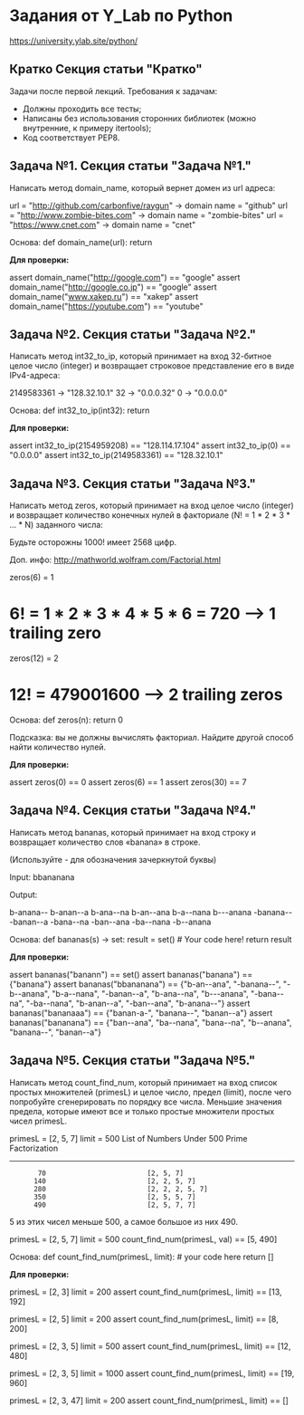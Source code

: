 # Задания от Y_Lab по Python
https://university.ylab.site/python/

## Кратко Секция статьи "Кратко"
Задачи после первой лекций. Требования к задачам:
* Должны проходить все тесты;
* Написаны без использования сторонних библиотек (можно внутренние, к примеру itertools);
* Код соответствует PEP8.

## Задача №1. Секция статьи "Задача №1."
Написать метод domain_name, который вернет домен из url адреса:

url = "http://github.com/carbonfive/raygun" -> domain name = "github"
url = "http://www.zombie-bites.com"         -> domain name = "zombie-bites"
url = "https://www.cnet.com"                -> domain name = "cnet"


Основа:
def domain_name(url):
  return

**Для проверки:**

assert domain_name("http://google.com") == "google"
assert domain_name("http://google.co.jp") == "google"
assert domain_name("www.xakep.ru") == "xakep"
assert domain_name("https://youtube.com") == "youtube"

## Задача №2. Секция статьи "Задача №2."
Написать метод int32_to_ip, который принимает на вход 32-битное целое число
(integer) и возвращает строковое представление его в виде IPv4-адреса:

2149583361 -> "128.32.10.1"
32         -> "0.0.0.32"
0          -> "0.0.0.0"


Основа:
def int32_to_ip(int32):
  return

**Для проверки:**

assert int32_to_ip(2154959208) == "128.114.17.104"
assert int32_to_ip(0) == "0.0.0.0"
assert int32_to_ip(2149583361) == "128.32.10.1"

## Задача №3. Секция статьи "Задача №3."
Написать метод zeros, который принимает на вход целое число (integer) и
возвращает количество конечных нулей в факториале (N! = 1 * 2 * 3 * ... * N) заданного числа:

Будьте осторожны 1000! имеет 2568 цифр.

Доп. инфо: http://mathworld.wolfram.com/Factorial.html

zeros(6) = 1
# 6! = 1 * 2 * 3 * 4 * 5 * 6 = 720 --> 1 trailing zero

zeros(12) = 2
# 12! = 479001600 --> 2 trailing zeros

Основа:
def zeros(n):
    return 0

Подсказка: вы не должны вычислять факториал.
Найдите другой способ найти количество нулей.

**Для проверки:**

assert zeros(0) == 0
assert zeros(6) == 1
assert zeros(30) == 7

## Задача №4. Секция статьи "Задача №4."
Написать метод bananas, который принимает на вход строку и
возвращает количество слов «banana» в строке.

(Используйте - для обозначения зачеркнутой буквы)

Input: bbananana

Output:

b-anana--
b-anan--a
b-ana--na
b-an--ana
b-a--nana
b---anana
-banana--
-banan--a
-bana--na
-ban--ana
-ba--nana
-b--anana

Основа:
def bananas(s) -> set:
    result = set()
    # Your code here!
    return result

**Для проверки:**

assert bananas("banann") == set()
assert bananas("banana") == {"banana"}
assert bananas("bbananana") == {"b-an--ana", "-banana--", "-b--anana", "b-a--nana", "-banan--a",
                     "b-ana--na", "b---anana", "-bana--na", "-ba--nana", "b-anan--a",
                     "-ban--ana", "b-anana--"}
assert bananas("bananaaa") == {"banan-a-", "banana--", "banan--a"}
assert bananas("bananana") == {"ban--ana", "ba--nana", "bana--na", "b--anana", "banana--", "banan--a"}

## Задача №5. Секция статьи "Задача №5."
Написать метод count_find_num, который принимает на вход список простых множителей (primesL) и целое число,
предел (limit), после чего попробуйте сгенерировать по порядку все числа.
Меньшие значения предела, которые имеют все и только простые множители простых чисел primesL.

primesL = [2, 5, 7]
limit = 500
List of Numbers Under 500          Prime Factorization
___________________________________________________________
           70                         [2, 5, 7]
          140                         [2, 2, 5, 7]
          280                         [2, 2, 2, 5, 7]
          350                         [2, 5, 5, 7]
          490                         [2, 5, 7, 7]

5 из этих чисел меньше 500, а самое большое из них 490.

primesL = [2, 5, 7]
limit = 500
count_find_num(primesL, val) == [5, 490]

Основа:
def count_find_num(primesL, limit):
    # your code here
    return []

**Для проверки:**

primesL = [2, 3]
limit = 200
assert count_find_num(primesL, limit) == [13, 192]

primesL = [2, 5]
limit = 200
assert count_find_num(primesL, limit) == [8, 200]

primesL = [2, 3, 5]
limit = 500
assert count_find_num(primesL, limit) == [12, 480]

primesL = [2, 3, 5]
limit = 1000
assert count_find_num(primesL, limit) == [19, 960]

primesL = [2, 3, 47]
limit = 200
assert count_find_num(primesL, limit) == []
